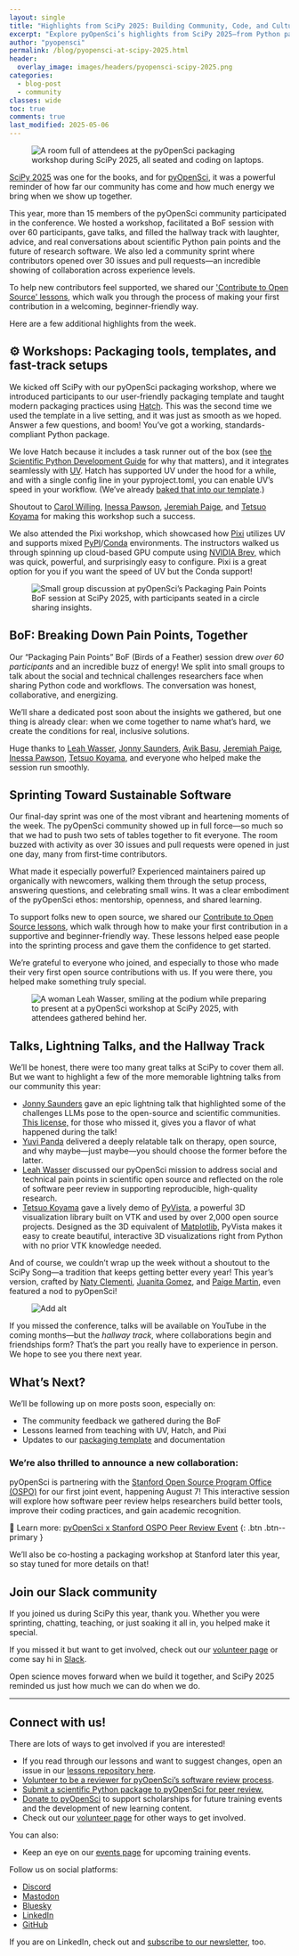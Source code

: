 ```yaml
---
layout: single
title: "Highlights from SciPy 2025: Building Community, Code, and Culture"
excerpt: "Explore pyOpenSci’s highlights from SciPy 2025—from Python packaging workshops and talks to first-time contributions, collaboration, and open science in action."
author: "pyopensci"
permalink: /blog/pyopensci-at-scipy-2025.html
header:
  overlay_image: images/headers/pyopensci-scipy-2025.png
categories:
  - blog-post
  - community
classes: wide
toc: true
comments: true
last_modified: 2025-05-06
---
```



<figure>
    <picture>
    <source srcset="/images/events/scipy-2025/pixi-workshop.webp" type="image/webp">
    <img src="/images/events/scipy-2025/pixi-workshop.png" alt="A room full of attendees at the pyOpenSci packaging workshop during SciPy 2025, all seated and coding on laptops.">
    </picture>
</figure>

[SciPy 2025](https://www.scipy2025.scipy.org/) was one for the books, and for [pyOpenSci](https://www.pyopensci.org/), it was a powerful reminder of how far our community has come and how much energy we bring when we show up together.

This year, more than 15 members of the pyOpenSci community participated in the conference. We hosted a workshop, facilitated a BoF session with over 60 participants, gave talks, and filled the hallway track with laughter, advice, and real conversations about scientific Python pain points and the future of research software. We also led a community sprint where contributors opened over 30 issues and pull requests—an incredible showing of collaboration across experience levels.

To help new contributors feel supported, we shared our ['Contribute to Open Source' lessons](https://www.pyopensci.org/lessons/contribute.html), which walk you through the process of making your first contribution in a welcoming, beginner-friendly way.

Here are a few additional highlights from the week.

## ⚙️ Workshops: Packaging tools, templates, and fast-track setups

We kicked off SciPy with our pyOpenSci packaging workshop, where we introduced participants to our user-friendly packaging template and taught modern packaging practices using [Hatch](https://hatch.pypa.io). This was the second time we used the template in a live setting, and it was just as smooth as we hoped. Answer a few questions, and boom\! You’ve got a working, standards-compliant Python package.

We love Hatch because it includes a task runner out of the box (see [the Scientific Python Development Guide](https://learn.scientific-python.org/development/) for why that matters), and it integrates seamlessly with [UV](https://astral.sh/uv). Hatch has supported UV under the hood for a while, and with a single config line in your pyproject.toml, you can enable UV’s speed in your workflow. (We’ve already [baked that into our template](https://github.com/pyOpenSci/pyos-package-template).)

Shoutout to [Carol Willing](https://github.com/willingc), [Inessa Pawson](https://github.com/InessaPawson), [Jeremiah Paige](https://github.com/ucodery), and [Tetsuo Koyama](https://github.com/tkoyama010) for making this workshop such a success.

We also attended the Pixi workshop, which showcased how [Pixi](https://pixi.sh) utilizes UV and supports mixed [PyPI](https://pypi.org/)/[Conda](https://docs.conda.io/projects/conda/en/latest/user-guide/getting-started.html#managing-python) environments. The instructors walked us through spinning up cloud-based GPU compute using [NVIDIA Brev,](https://developer.nvidia.com/brev) which was quick, powerful, and surprisingly easy to configure. Pixi is a great option for you if you want the speed of UV but the Conda support!

<figure>
    <picture>
    <source srcset="/images/events/scipy-2025/bof-discussions-pyopensci.webp" type="image/webp">
    <img src="/images/events/scipy-2025/bof-discussions-pyopensci.png" alt="Small group discussion at pyOpenSci’s Packaging Pain Points BoF session at SciPy 2025, with participants seated in a circle sharing insights.">
    </picture>
</figure>

## BoF: Breaking Down Pain Points, Together

Our “Packaging Pain Points” BoF (Birds of a Feather) session drew *over 60 participants* and an incredible buzz of energy! We split into small groups to talk about the social and technical challenges researchers face when sharing Python code and workflows. The conversation was honest, collaborative, and energizing.

We’ll share a dedicated post soon about the insights we gathered, but one thing is already clear: when we come together to name what’s hard, we create the conditions for real, inclusive solutions.

Huge thanks to [Leah Wasser](https://github.com/lwasser), [Jonny Saunders](https://github.com/sneakers-the-rat), [Avik Basu](https://github.com/ab93), [Jeremiah Paige](https://github.com/ucodery), [Inessa Pawson](https://github.com/InessaPawson), [Tetsuo Koyama](https://github.com/tkoyama010), and everyone who helped make the session run smoothly.

## Sprinting Toward Sustainable Software

Our final-day sprint was one of the most vibrant and heartening moments of the week. The pyOpenSci community showed up in full force—so much so that we had to push two sets of tables together to fit everyone. The room buzzed with activity as over 30 issues and pull requests were opened in just one day, many from first-time contributors.

What made it especially powerful? Experienced maintainers paired up organically with newcomers, walking them through the setup process, answering questions, and celebrating small wins. It was a clear embodiment of the pyOpenSci ethos: mentorship, openness, and shared learning.

To support folks new to open source, we shared our [Contribute to Open Source lessons](https://www.pyopensci.org/lessons/), which walk through how to make your first contribution in a supportive and beginner-friendly way. These lessons helped ease people into the sprinting process and gave them the confidence to get started.

We’re grateful to everyone who joined, and especially to those who made their very first open source contributions with us. If you were there, you helped make something truly special.

<figure>
    <picture>
    <source srcset="/images/events/scipy-2025/pyopensci-python-packaging-workshop.webp" type="image/webp">
    <img src="/images/events/scipy-2025/pyopensci-python-packaging-workshop.png" alt="A woman Leah Wasser, smiling at the podium while preparing to present at a pyOpenSci workshop at SciPy 2025, with attendees gathered behind her.">
    </picture>
</figure>

## Talks, Lightning Talks, and the Hallway Track

We’ll be honest, there were too many great talks at SciPy to cover them all. But we want to highlight a few of the more memorable lightning talks from our community this year:

* [Jonny Saunders](https://github.com/sneakers-the-rat) gave an epic lightning talk that highlighted some of the challenges LLMs pose to the open-source and scientific communities. [This license,](https://github.com/sneakers-the-rat/gpu-free-ai/blob/main/LICENSE) for those who missed it, gives you a flavor of what happened during the talk\!
* [Yuvi Panda](https://github.com/yuvipanda) delivered a deeply relatable talk on therapy, open source, and why maybe—just maybe—you should choose the former before the latter.
* [Leah Wasser](https://github.com/lwasser) discussed our pyOpenSci mission to address social and technical pain points in scientific open source and reflected on the role of software peer review in supporting reproducible, high-quality research.
* [Tetsuo Koyama](https://github.com/tkoyama010) gave a lively demo of [PyVista](https://docs.pyvista.org), a powerful 3D visualization library built on VTK and used by over 2,000 open source projects. Designed as the 3D equivalent of [Matplotlib](https://matplotlib.org/), PyVista makes it easy to create beautiful, interactive 3D visualizations right from Python with no prior VTK knowledge needed.

And of course, we couldn’t wrap up the week without a shoutout to the SciPy Song—a tradition that keeps getting better every year\! This year’s version, crafted by [Naty Clementi](https://github.com/ncclementi), [Juanita Gomez](https://github.com/juanis2112), and [Paige Martin](https://github.com/paigem), even featured a nod to pyOpenSci\!

<figure>
    <picture>
    <source srcset="/images/events/scipy-2025/lightning-talk-song.webp" type="image/webp">
    <img src="/images/events/scipy-2025/lightning-talk-song.png" alt="Add alt">
    </picture>
</figure>

If you missed the conference, talks will be available on YouTube in the coming months—but the *hallway track*, where collaborations begin and friendships form? That’s the part you really have to experience in person. We hope to see you there next year.

## What’s Next?

We’ll be following up on more posts soon, especially on:

* The community feedback we gathered during the BoF
* Lessons learned from teaching with UV, Hatch, and Pixi
* Updates to our [packaging template](http://github.com/pyopensci/pyos-package-template) and documentation

### We’re also thrilled to announce a new collaboration:

pyOpenSci is partnering with the [Stanford Open Source Program Office (OSPO)](https://opensource.stanford.edu/) for our first joint event, happening August 7\! This interactive session will explore how software peer review helps researchers build better tools, improve their coding practices, and gain academic recognition.

📅 Learn more: [pyOpenSci x Stanford OSPO Peer Review Event](https://www.pyopensci.org/events/pyopensci-stanford-ospo-peer-review.html)
{: .btn .btn--primary }

We’ll also be co-hosting a packaging workshop at Stanford later this year, so stay tuned for more details on that!

## Join our Slack community

If you joined us during SciPy this year, thank you. Whether you were sprinting, chatting, teaching, or just soaking it all in, you helped make it special.

If you missed it but want to get involved, check out our [volunteer page](https://www.pyopensci.org/volunteer.html) or come say hi in [Slack](https://join.slack.com/t/pyopensci/shared_invite/zt-39qitgkqb-gZTIo79xCJhS5kSxW1yNfg).

Open science moves forward when we build it together, and SciPy 2025 reminded us just how much we can do when we do.

---

<div class="notice" markdown="1">

## Connect with us!

There are lots of ways to get involved if you are interested\!

* If you read through our lessons and want to suggest changes, open an issue in our [lessons repository here](https://github.com/pyOpenSci/lessons).
* [Volunteer to be a reviewer for pyOpenSci’s software review process](https://docs.google.com/forms/u/6/d/e/1FAIpQLSeVf-L_1-jYeO84OvEE8UemEoCmIiD5ddP_aO8S90vb7srADQ/viewform?usp=send_form).
* [Submit a scientific Python package to pyOpenSci for peer review.](https://www.pyopensci.org/software-peer-review/how-to/author-guide.html#submit-your-package-for-peer-review)
* [Donate to pyOpenSci](https://give.communityin.org/pyopensci_2024?ref=ab_0sHhtifYvgR0sHhtifYvgR) to support scholarships for future training events and the development of new learning content.
* Check out our [volunteer page](https://www.pyopensci.org/volunteer.html) for other ways to get involved.

You can also:

* Keep an eye on our [events page](https://www.pyopensci.org/events/index.html) for upcoming training events.

Follow us on social platforms:

* [Discord](https://discord.com/invite/yYyDFP2BcP)
* [Mastodon](https://fosstodon.org/@pyopensci)
* [Bluesky](https://bsky.app/profile/pyopensci.org)
* [LinkedIn](https://www.linkedin.com/company/pyopensci/)
* [GitHub](https://github.com/pyOpenSci)

If you are on LinkedIn, check out and [subscribe to our newsletter](https://www.linkedin.com/newsletters/7179551305344933888/?displayConfirmation=true), too.

</div>
